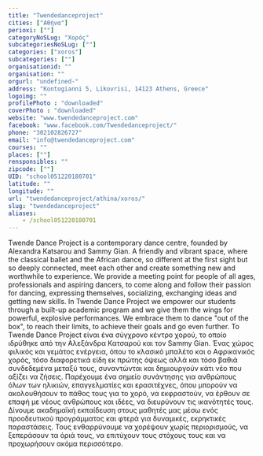```yaml
---
title: "Twendedanceproject"
cities: ["Αθήνα"]
perioxi: [""]
categoryNoSLug: "Χορός"
subcategoriesNoSLug: [""]
categories: ["xoros"]
subcategories: [""]
organisationid: ""
organisation: ""
orgurl: "undefined-"
address: "Kontogianni 5, Likovrisi, 14123 Athens, Greece"
logoimg: ""
profilePhoto : "downloaded"
coverPhoto : "downloaded"
website: "www.twendedanceproject.com"
facebook: "www.facebook.com/Twendedanceproject/"
phone: "302102826727"
email: "info@twendedanceproject.com"
courses: ""
places: [""]
rensponsibles: ""
zipcode: [""]
UID: "school051220180701"
latitude: ""
longitude: ""
url: "twendedanceproject/athina/xoros/"
slug: "twendedanceproject"
aliases:
    - /school051220180701
---
```





Twende Dance Project is a contemporary dance centre, founded by Alexandra Katsarou and Sammy Gian. A friendly and vibrant space, where the classical ballet and the African dance, so different at the first sight but so deeply connected, meet each other and create something new and worthwhile to experience. We provide a meeting point for people of all ages, professionals and aspiring dancers, to come along and follow their passion for dancing, expressing themselves, socializing, exchanging ideas and getting new skills. In Twende Dance Project we empower our students through a built-up academic program and we give them the wings for powerful, explosive performances. We embrace them to dance &quot;out of the box&quot;, to reach their limits, to achieve their goals and go even further. Το Twende Dance Project είναι ένα σύγχρονο κέντρο χορού, το οποίο ιδρύθηκε από την Αλεξάνδρα Κατσαρού και τον Sammy Gian. Ένας χώρος φιλικός και γεμάτος ενέργεια, όπου το κλασικό μπαλέτο και ο Αφρικανικός χορός, τόσο διαφορετικά είδη εκ πρώτης όψεως αλλά και τόσο βαθιά συνδεδεμένα μεταξύ τους, συναντώνται και δημιουργούν κάτι νέο που αξίζει να ζήσεις. Παρέχουμε ένα σημείο συνάντησης για ανθρώπους όλων των ηλικιών, επαγγελματίες και ερασιτέχνες, όπου μπορούν να ακολουθήσουν το πάθος τους για το χορό, να εκφραστούν, να έρθουν σε επαφή με νέους ανθρώπους και ιδέες, να διευρύνουν τις ικανότητές τους. Δίνουμε ακαδημαϊκή εκπαίδευση στους μαθητές μας μέσω ενός προοδευτικού προγράμματος και φτερά για δυναμικές, εκρηκτικές παραστάσεις. Τους ενθαρρύνουμε να χορέψουν χωρίς περιορισμούς, να ξεπεράσουν τα όριά τους, να επιτύχουν τους στόχους τους και να προχωρήσουν ακόμα περισσότερο.